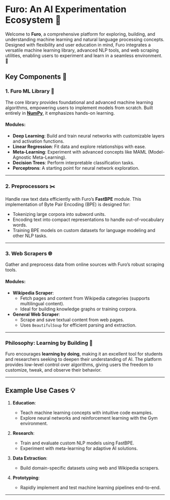 # Furo: An AI Experimentation Ecosystem 🚀

Welcome to **Furo**, a comprehensive platform for exploring, building, and understanding machine learning and natural language processing concepts. Designed with flexibility and user education in mind, Furo integrates a versatile machine learning library, advanced NLP tools, and web scraping utilities, enabling users to experiment and learn in a seamless environment. 🌟

## Key Components 🧩

### 1. **Furo ML Library** 🧠  
The core library provides foundational and advanced machine learning algorithms, empowering users to implement models from scratch. Built entirely in [**NumPy**](https://www.nature.com/articles/s41586-020-2649-2), it emphasizes hands-on learning.  
#### Modules:
- **Deep Learning**: Build and train neural networks with customizable layers and activation functions.
- **Linear Regression**: Fit data and explore relationships with ease.
- **Meta-Learning**: Experiment with advanced concepts like MAML (Model-Agnostic Meta-Learning).
- **Decision Trees**: Perform interpretable classification tasks.
- **Perceptrons**: A starting point for neural network exploration.

---

### 2. **Preprocessors** ✂️  
Handle raw text data efficiently with Furo’s **FastBPE** module. This implementation of Byte Pair Encoding (BPE) is designed for:
- Tokenizing large corpora into subword units.
- Encoding text into compact representations to handle out-of-vocabulary words.
- Training BPE models on custom datasets for language modeling and other NLP tasks.


---

### 3. **Web Scrapers** 🌐  
Gather and preprocess data from online sources with Furo’s robust scraping tools.  
#### Modules:
- **Wikipedia Scraper**:  
  - Fetch pages and content from Wikipedia categories (supports multilingual content).
  - Ideal for building knowledge graphs or training corpora.
- **General Web Scraper**:  
  - Scrape and save textual content from web pages.
  - Uses `BeautifulSoup` for efficient parsing and extraction.

---

### Philosophy: Learning by Building 🔧  
Furo encourages **learning by doing**, making it an excellent tool for students and researchers seeking to deepen their understanding of AI. The platform provides low-level control over algorithms, giving users the freedom to customize, tweak, and observe their behavior.

---

## Example Use Cases 💡  

1. **Education**:  
   - Teach machine learning concepts with intuitive code examples.  
   - Explore neural networks and reinforcement learning with the Gym environment.

2. **Research**:  
   - Train and evaluate custom NLP models using FastBPE.  
   - Experiment with meta-learning for adaptive AI solutions.

3. **Data Extraction**:  
   - Build domain-specific datasets using web and Wikipedia scrapers.  

4. **Prototyping**:  
   - Rapidly implement and test machine learning pipelines end-to-end.

---
